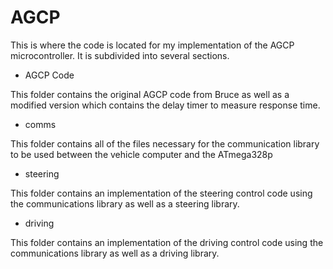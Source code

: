 # AGCP
This is where the code is located for my implementation of the AGCP microcontroller. It is subdivided into several sections.

- AGCP Code

This folder contains the original AGCP code from Bruce as well as a modified version which contains the delay timer to measure response time.

- comms

This folder contains all of the files necessary for the communication library to be used between the vehicle computer and the ATmega328p

- steering

This folder contains an implementation of the steering control code using the communications library as well as a steering library.

- driving

This folder contains an implementation of the driving control code using the communications library as well as a driving library.
